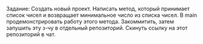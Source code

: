 Задание:
Создать новый проект. Написать метод, который принимает список чисел и возвращает минимальное число из списка чисел.
В main продемонстрировать работу этого метода. Закоммитить, затем запушить эту з-чу в отдельный репозиторий.
Скинуть ссылку на этот репозиторий в чат.